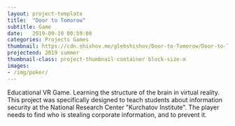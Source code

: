 ```yaml
---
layout: project-template
title:  "Door to Tomorow"
subtitle: Game
date:   2019-09-10 00:59:00
categories: Projects Games
thumbnail: https://cdn.shishov.me/glebshishov/Door-to-Tomorow/Door-to-Tomorow-thumbnail.png
projectend: 2019 summer
thumbnail-class: project-thumbnail-container block-size-m
images:
- /img/poker/
---
```

Educational VR Game. Learning the structure of the brain in virtual reality.
This project was specifically designed to teach students about information security at the National Research Center "Kurchatov Institute".
The player needs to find who is stealing corporate information, and to prevent it.
